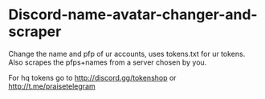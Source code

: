 # Discord-name-avatar-changer-and-scraper
Change the name and pfp of ur accounts, uses tokens.txt for ur tokens. Also scrapes the pfps+names from a server chosen by you. 

For hq tokens go to http://discord.gg/tokenshop or http://t.me/praisetelegram
